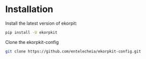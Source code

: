 # Installation

Install the latest version of ekorpit:

```bash
pip install -U ekorpkit
```

Clone the ekorpkit-config

```bash
git clone https://github.com/entelecheia/ekorpkit-config.git
```
